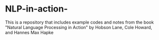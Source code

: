 # NLP-in-action-
This is a repository that includes example codes and notes from the book "Natural Language Processing in Action" by Hobson Lane, Cole Howard, and Hannes Max Hapke 
